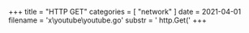 +++
title = "HTTP GET"
categories = [ "network" ]
date = 2021-04-01
filename = 'x\youtube\youtube.go'
substr = ' http.Get('
+++
